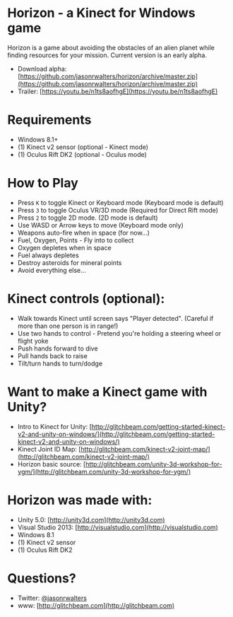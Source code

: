 # Horizon - a Kinect for Windows game

Horizon is a game about avoiding the obstacles of an alien planet while finding resources for your mission.  Current version is an early alpha.

* Download alpha: [https://github.com/jasonrwalters/horizon/archive/master.zip](https://github.com/jasonrwalters/horizon/archive/master.zip)
* Trailer: [https://youtu.be/n1ts8aofhgE](https://youtu.be/n1ts8aofhgE)

# Requirements
* Windows 8.1+
* (1) Kinect v2 sensor  (optional - Kinect mode)
* (1) Oculus Rift DK2   (optional - Oculus mode)

# How to Play
* Press `K` to toggle Kinect or Keyboard mode (Keyboard mode is default)
* Press `3` to toggle Oculus VR/3D mode (Required for Direct Rift mode)
* Press `2` to toggle 2D mode. (2D mode is default)
* Use WASD or Arrow keys to move (Keyboard mode only)
* Weapons auto-fire when in space (for now...)
* Fuel, Oxygen, Points - Fly into to collect
* Oxygen depletes when in space
* Fuel always depletes
* Destroy asteroids for mineral points
* Avoid everything else...

# Kinect controls (optional):
* Walk towards Kinect until screen says "Player detected".  (Careful if more than one person is in range!)
* Use two hands to control - Pretend you're holding a steering wheel or flight yoke
* Push hands forward to dive
* Pull hands back to raise
* Tilt/turn hands to turn/dodge

# Want to make a Kinect game with Unity?
* Intro to Kinect for Unity:  [http://glitchbeam.com/getting-started-kinect-v2-and-unity-on-windows/](http://glitchbeam.com/getting-started-kinect-v2-and-unity-on-windows/)
* Kinect Joint ID Map:  [http://glitchbeam.com/kinect-v2-joint-map/](http://glitchbeam.com/kinect-v2-joint-map/)
* Horizon basic source:  [http://glitchbeam.com/unity-3d-workshop-for-ygm/](http://glitchbeam.com/unity-3d-workshop-for-ygm/)

# Horizon was made with:
* Unity 5.0: [http://unity3d.com](http://unity3d.com)
* Visual Studio 2013: [http://visualstudio.com](http://visualstudio.com)
* Windows 8.1
* (1) Kinect v2 sensor
* (1) Oculus Rift DK2

# Questions?
* Twitter: [@jasonrwalters](http://twitter.com/jasonrwalters)
* www: [http://glitchbeam.com](http://glitchbeam.com)

